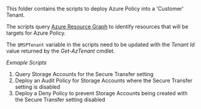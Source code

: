 This folder contains the scripts to deploy Azure Policy into a 'Customer' Tenant.
  
The scripts query [Azure Resource Graph](https://azure.microsoft.com/en-us/features/resource-graph/) to identify resources that will be targets for Azure Policy.
  
The `$MSPTenant` variable in the scripts need to be updated with the _Tenant Id_ value returned by the _Get-AzTenant_ cmdlet.
  
*Exmaple Scripts*
  
1. Query Storage Accounts for the Secure Transfer setting
2. Deploy an Audit Policy for Storage Accounts where the Secure Transfer setting is disabled
3. Deploy a Deny Policy to prevent Storage Accounts being created with the Secure Transfer setting disabled